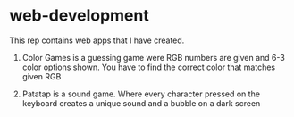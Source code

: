 # web-development
This rep contains web apps that I have created.

1. Color Games is a guessing game were RGB numbers are given and 6-3 color options shown. You have to find the correct color that matches given RGB

2. Patatap is a sound game. Where every character pressed on the keyboard creates a unique sound and a bubble on a dark screen
